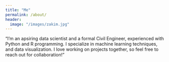 ```yaml
---
title: "Me"
permalink: /about/
header:
  image: "/images/zakim.jpg"
---
```


“I’m an apsiring data scientist and a formal Civil Engineer, experienced with Python and R programming. I specialize in machine learning techniques, and data visualization. I love working on projects together, so feel free to reach out for collaboration!”
